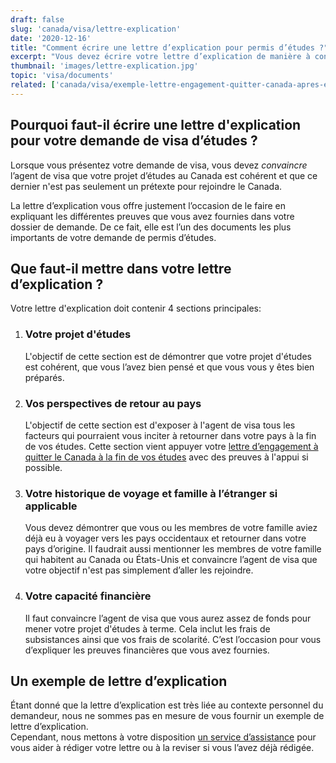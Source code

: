 ```yaml
---
draft: false
slug: 'canada/visa/lettre-explication'
date: '2020-12-16'
title: "Comment écrire une lettre d’explication pour permis d’études ?"
excerpt: "Vous devez écrire votre lettre d’explication de manière à convaincre l’agent de visa que votre projet d’études n’est pas simplement un prétexte pour rejoindre le Canada. Ce guide vous explique comment vous y prendre."
thumbnail: 'images/lettre-explication.jpg'
topic: 'visa/documents'
related: ['canada/visa/exemple-lettre-engagement-quitter-canada-apres-etudes', 'canada/visa']
---
```


## Pourquoi faut-il écrire une lettre d'explication pour votre demande de visa d’études ?

Lorsque vous présentez votre demande de visa, vous devez *convaincre* l’agent de visa que votre projet d’études au Canada est cohérent et que ce dernier n'est pas seulement un prétexte pour rejoindre le Canada.

La lettre d’explication vous offre justement l’occasion de le faire en expliquant les différentes preuves que vous avez fournies dans votre dossier de demande. De ce fait, elle est l’un des documents les plus importants de votre demande de permis d’études.

## Que faut-il mettre dans votre lettre d’explication ?

Votre lettre d'explication doit contenir 4 sections principales:

1. ### Votre projet d'études
   L'objectif de cette section est de démontrer que votre projet d'études est cohérent, que vous l’avez bien pensé et que vous vous y êtes bien préparés.
2. ### Vos perspectives de retour au pays
   L'objectif de cette section est d'exposer à l'agent de visa tous les facteurs qui pourraient vous inciter à retourner dans votre pays à la fin de vos études.
   Cette section vient appuyer votre [lettre d’engagement à quitter le Canada à la fin de vos études](/canada/visa/exemple-lettre-engagement-quitter-canada-apres-etudes) avec des preuves à l'appui si possible.
3. ### Votre historique de voyage et famille à l’étranger si applicable
   Vous devez démontrer que vous ou les membres de votre famille aviez déjà eu à voyager vers les pays occidentaux et retourner dans votre pays d’origine.
   Il faudrait aussi mentionner les membres de votre famille qui habitent au Canada ou États-Unis et convaincre l’agent de visa que votre objectif n'est pas simplement d’aller les rejoindre.
4. ### Votre capacité financière
   Il faut convaincre l’agent de visa que vous aurez assez de fonds pour mener votre projet d'études à terme. Cela inclut les frais de subsistances ainsi que vos frais de scolarité.
   C’est l’occasion pour vous d’expliquer les preuves financières que vous avez fournies.

## Un exemple de lettre d’explication

Étant donné que la lettre d’explication est très liée au contexte personnel du demandeur, nous ne sommes pas en mesure de vous fournir un exemple de lettre d’explication.\
Cependant, nous mettons à votre disposition [un service d’assistance](/accompagnement?pour=canada/visa/lettre-explication) pour vous aider à rédiger votre lettre ou à la reviser si vous l’avez déjà rédigée.
